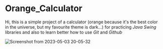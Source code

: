 # Orange_Calculator

Hi, this is a simple project of a calculator (orange because it's the best color in the universe, but my favourite theme is dark...) for practicing _Java Swing_ libraries and also to learn
better how to use *Git* and _Github_

![Screenshot from 2023-05-03 20-05-32](https://user-images.githubusercontent.com/100732446/236005429-8bbaf281-37d6-42f0-a347-b69f9be2ceb6.png)

